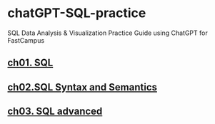 # chatGPT-SQL-practice
SQL Data Analysis &amp; Visualization Practice Guide using ChatGPT for FastCampus


## [ch01. SQL](https://github.com/holynomad/chatGPT-SQL-practice/blob/main/ch01.%20SQL)
## [ch02.SQL Syntax and Semantics](https://github.com/holynomad/chatGPT-SQL-practice/blob/main/ch02.SQL%20Syntax%20and%20Semantics)
## [ch03. SQL advanced](https://github.com/holynomad/chatGPT-SQL-practice/blob/main/ch03.%20SQL%20advanced.md) 
